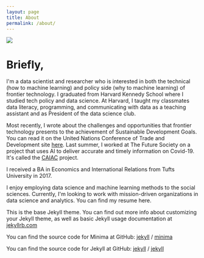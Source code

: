 ```yaml
---
layout: page
title: About
permalink: /about/
---
```


<img src="rasimalam/_site/assets/alam_rasim.jpg">

# Briefly, 

I'm a data scientist and researcher who is interested in both the technical (how to machine learning) and policy side (why to machine learning) of frontier technology. I graduated from Harvard Kennedy School where I studied tech policy and data science. At Harvard, I taught my classmates data literacy, programming, and communicating with data as a teaching assistant and as President of the data science club.

Most recently, I wrote about the challenges and opportunities that frontier technology presents to the achievement of Sustainable Development Goals. You can read it on the United Nations Conference of Trade and Development site [here](https://unctad.org/system/files/information-document/CSTD2020-2021_Issues02_Blockchain_rev_en.pdf). Last summer, I worked at The Future Society on a project that uses AI to deliver accurate and timely information on Covid-19. It's called the [CAIAC](https://thefuturesociety.org/2020/07/28/caiac-alliance-launch/) project.

I received a BA in Economics and International Relations from Tufts University in 2017.

I enjoy employing data science and machine learning methods to the social sciences. Currently, I'm looking to work with mission-driven organizations in data science and analytics. You can find my resume here.


This is the base Jekyll theme. You can find out more info about customizing your Jekyll theme, as well as basic Jekyll usage documentation at [jekyllrb.com](https://jekyllrb.com/)

You can find the source code for Minima at GitHub:
[jekyll][jekyll-organization] /
[minima](https://github.com/jekyll/minima)

You can find the source code for Jekyll at GitHub:
[jekyll][jekyll-organization] /
[jekyll](https://github.com/jekyll/jekyll)


[jekyll-organization]: https://github.com/jekyll
